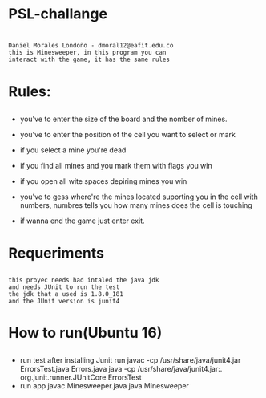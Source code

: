 # PSL-challange<h1>
	Daniel Morales Londoño - dmoral12@eafit.edu.co
	this is Minesweeper, in this program you can
	interact with the game, it has the same rules 
# Rules:<h2> 
* you've to enter the size of the board and
	the nomber of mines.

* you've to enter the position of the cell
	you want to select or mark

* if you select a mine you're dead

* if you find all mines and you mark them
	with flags you win

* if you open all wite spaces depiring mines
	you win

* you've to gess where're the mines located
	suporting you in the cell with numbers,
	numbres tells you how many mines
	does the cell is touching

* if wanna end the game just enter exit.	

# Requeriments<h2>
	this proyec needs had intaled the java jdk
	and needs JUnit to run the test
	the jdk that a used is 1.8.0_181
	and the JUnit version is junit4

# How to run(Ubuntu 16)<h2>
* run test 
	after installing Junit run
	javac -cp /usr/share/java/junit4.jar ErrorsTest.java Errors.java
	java -cp /usr/share/java/junit4.jar:. org.junit.runner.JUnitCore ErrorsTest	
* run app
	javac Minesweeper.java
	java Minesweeper

